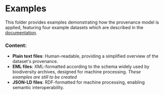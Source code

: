 # Examples

This folder provides examples demonstrating how the provenance model is applied, featuring four example datasets which are described in the [documentation](https://github.com/vliz-be-opsci/embrc-prov-model/tree/main/docs).


### Content: 
- **Plain text files**: Human-readable, providing a simplified overview of the dataset's provenance.  
- **EML files**: XML-formatted according to the schema widely used by biodiversity archives, designed for machine processing. *These examples are still to be created*
- **JSON-LD files**: RDF-formatted for machine processing, enabling semantic interoperability. 
